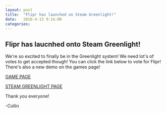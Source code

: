 ```yaml
---
layout: post
title:  "Flipr has launched on Steam Greenlight!"
date:   2016-4-13 9:14:00
categories: 
---
```


## Flipr has laucnhed onto Steam Greenlight!

We're so excited to finally be in the Greenlight system! We need lot's of votes to get accepted though! You can click the link below to vote for Flipr! There's also a new demo on the games page! 

[GAME PAGE](http://bunkeygames.com/flipr) 

[STEAM GREENLIGHT PAGE](http://steamcommunity.com/sharedfiles/filedetails/?id=661150950)

Thank you everyone! 

-Collin


